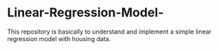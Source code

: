 # Linear-Regression-Model-
This repository is basically to understand and implement a simple linear regression model with housing data.

